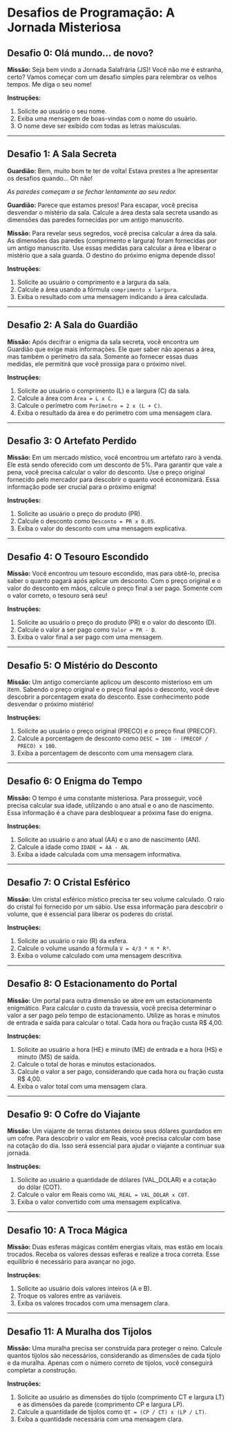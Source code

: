 
# Desafios de Programação: A Jornada Misteriosa

## Desafio 0: Olá mundo... de novo?

**Missão:** Seja bem vindo a Jornada Salafrária (JS)! Você não me é estranha, certo? Vamos começar com um desafio simples para relembrar os velhos tempos. Me diga o seu nome!

**Instruções:**
1. Solicite ao usuário o seu nome.
2. Exiba uma mensagem de boas-vindas com o nome do usuário.
3. O nome deve ser exibido com todas as letras maiúsculas.

---

## Desafio 1: A Sala Secreta
**Guardião:** Bem, muito bom te ter de volta! Estava prestes a lhe apresentar os desafios quando... Oh não!

_As paredes começam a se fechar lentamente ao seu redor._

**Guardião:** Parece que estamos presos! Para escapar, você precisa desvendar o mistério da sala. Calcule a área desta sala secreta usando as dimensões das paredes fornecidas por um antigo manuscrito.

**Missão:** Para revelar seus segredos, você precisa calcular a área da sala. As dimensões das paredes (comprimento e largura) foram fornecidas por um antigo manuscrito. Use essas medidas para calcular a área e liberar o mistério que a sala guarda. O destino do próximo enigma depende disso!

**Instruções:**
1. Solicite ao usuário o comprimento e a largura da sala.
2. Calcule a área usando a fórmula `comprimento x largura`.
3. Exiba o resultado com uma mensagem indicando a área calculada.

---

## Desafio 2: A Sala do Guardião
**Missão:** Após decifrar o enigma da sala secreta, você encontra um Guardião que exige mais informações. Ele quer saber não apenas a área, mas também o perímetro da sala. Somente ao fornecer essas duas medidas, ele permitirá que você prossiga para o próximo nível.

**Instruções:**
1. Solicite ao usuário o comprimento (L) e a largura (C) da sala.
2. Calcule a área com `Área = L x C`.
3. Calcule o perímetro com `Perímetro = 2 x (L + C)`.
4. Exiba o resultado da área e do perímetro com uma mensagem clara.

---

## Desafio 3: O Artefato Perdido
**Missão:** Em um mercado místico, você encontrou um artefato raro à venda. Ele está sendo oferecido com um desconto de 5%. Para garantir que vale a pena, você precisa calcular o valor do desconto. Use o preço original fornecido pelo mercador para descobrir o quanto você economizará. Essa informação pode ser crucial para o próximo enigma!

**Instruções:**
1. Solicite ao usuário o preço do produto (PR).
2. Calcule o desconto como `Desconto = PR x 0.05`.
3. Exiba o valor do desconto com uma mensagem explicativa.

---

## Desafio 4: O Tesouro Escondido
**Missão:** Você encontrou um tesouro escondido, mas para obtê-lo, precisa saber o quanto pagará após aplicar um desconto. Com o preço original e o valor do desconto em mãos, calcule o preço final a ser pago. Somente com o valor correto, o tesouro será seu!

**Instruções:**
1. Solicite ao usuário o preço do produto (PR) e o valor do desconto (D).
2. Calcule o valor a ser pago como `Valor = PR - D`.
3. Exiba o valor final a ser pago com uma mensagem.

---

## Desafio 5: O Mistério do Desconto
**Missão:** Um antigo comerciante aplicou um desconto misterioso em um item. Sabendo o preço original e o preço final após o desconto, você deve descobrir a porcentagem exata do desconto. Esse conhecimento pode desvendar o próximo mistério!

**Instruções:**
1. Solicite ao usuário o preço original (PRECO) e o preço final (PRECOF).
2. Calcule a porcentagem de desconto como `DESC = 100 - (PRECOF / PRECO) x 100`.
3. Exiba a porcentagem de desconto com uma mensagem clara.

---

## Desafio 6: O Enigma do Tempo
**Missão:** O tempo é uma constante misteriosa. Para prosseguir, você precisa calcular sua idade, utilizando o ano atual e o ano de nascimento. Essa informação é a chave para desbloquear a próxima fase do enigma.

**Instruções:**
1. Solicite ao usuário o ano atual (AA) e o ano de nascimento (AN).
2. Calcule a idade como `IDADE = AA - AN`.
3. Exiba a idade calculada com uma mensagem informativa.

---

## Desafio 7: O Cristal Esférico
**Missão:** Um cristal esférico místico precisa ter seu volume calculado. O raio do cristal foi fornecido por um sábio. Use essa informação para descobrir o volume, que é essencial para liberar os poderes do cristal.

**Instruções:**
1. Solicite ao usuário o raio (R) da esfera.
2. Calcule o volume usando a fórmula `V = 4/3 * π * R³`.
3. Exiba o volume calculado com uma mensagem descritiva.

---

## Desafio 8: O Estacionamento do Portal
**Missão:** Um portal para outra dimensão se abre em um estacionamento enigmático. Para calcular o custo da travessia, você precisa determinar o valor a ser pago pelo tempo de estacionamento. Utilize as horas e minutos de entrada e saída para calcular o total. Cada hora ou fração custa R$ 4,00.

**Instruções:**
1. Solicite ao usuário a hora (HE) e minuto (ME) de entrada e a hora (HS) e minuto (MS) de saída.
2. Calcule o total de horas e minutos estacionados.
3. Calcule o valor a ser pago, considerando que cada hora ou fração custa R$ 4,00.
4. Exiba o valor total com uma mensagem clara.

---

## Desafio 9: O Cofre do Viajante
**Missão:** Um viajante de terras distantes deixou seus dólares guardados em um cofre. Para descobrir o valor em Reais, você precisa calcular com base na cotação do dia. Isso será essencial para ajudar o viajante a continuar sua jornada.

**Instruções:**
1. Solicite ao usuário a quantidade de dólares (VAL_DOLAR) e a cotação do dólar (COT).
2. Calcule o valor em Reais como `VAL_REAL = VAL_DOLAR x COT`.
3. Exiba o valor convertido com uma mensagem explicativa.

---

## Desafio 10: A Troca Mágica
**Missão:** Duas esferas mágicas contêm energias vitais, mas estão em locais trocados. Receba os valores dessas esferas e realize a troca correta. Esse equilíbrio é necessário para avançar no jogo.

**Instruções:**
1. Solicite ao usuário dois valores inteiros (A e B).
2. Troque os valores entre as variáveis.
3. Exiba os valores trocados com uma mensagem clara.

---

## Desafio 11: A Muralha dos Tijolos
**Missão:** Uma muralha precisa ser construída para proteger o reino. Calcule quantos tijolos são necessários, considerando as dimensões de cada tijolo e da muralha. Apenas com o número correto de tijolos, você conseguirá completar a construção.

**Instruções:**
1. Solicite ao usuário as dimensões do tijolo (comprimento CT e largura LT) e as dimensões da parede (comprimento CP e largura LP).
2. Calcule a quantidade de tijolos como `QT = (CP / CT) x (LP / LT)`.
3. Exiba a quantidade necessária com uma mensagem clara.
